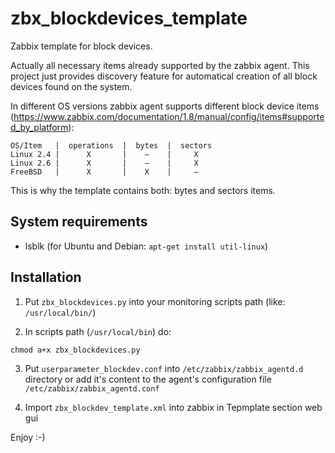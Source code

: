 # zbx_blockdevices_template

Zabbix template for block devices.

Actually all necessary items already supported by the zabbix agent.
This project just provides discovery feature for automatical creation of all block devices found on the system.

In different OS versions zabbix agent supports different block device items
(https://www.zabbix.com/documentation/1.8/manual/config/items#supported_by_platform):
```
OS/Item   |  operations  |  bytes  |  sectors
Linux 2.4 |      X       |    —    |     X
Linux 2.6 |      X       |    —    |     X
FreeBSD   |      X       |    X    |     —
```

This is why the template contains both: bytes and sectors items.


## System requirements

- lsblk (for Ubuntu and Debian: `apt-get install util-linux`)


## Installation

1) Put `zbx_blockdevices.py` into your monitoring scripts path (like: `/usr/local/bin/`)

2) In scripts path (`/usr/local/bin`) do:
```
chmod a+x zbx_blockdevices.py
```

3) Put `userparameter_blockdev.conf` into `/etc/zabbix/zabbix_agentd.d` directory or add it's 
content to the agent's configuration file `/etc/zabbix/zabbix_agentd.conf`

4) Import `zbx_blockdev_template.xml` into zabbix in Tepmplate section web gui

Enjoy :-)

